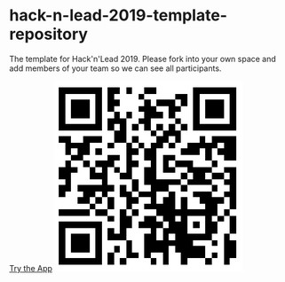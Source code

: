 # hack-n-lead-2019-template-repository
The template for Hack'n'Lead 2019. Please fork into your own space and add members of your team so we can see all participants.


[Try the App](https://expo.io/@lukasluecke/hnl19-tr-human-traficking)
![QR-Code](./expo-qr-code.png)
